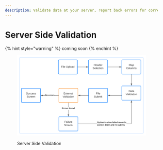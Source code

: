 ```yaml
---
description: Validate data at your server, report back errors for correction & re-upload.
---
```


# Server Side Validation

{% hint style="warning" %}
coming soon
{% endhint %}

<figure><img src="../.gitbook/assets/External Validation (1).svg" alt=""><figcaption><p>Server Side Validation</p></figcaption></figure>

